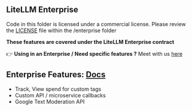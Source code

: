 ## LiteLLM Enterprise

Code in this folder is licensed under a commercial license. Please review the [LICENSE](./LICENSE.md) file within the /enterprise folder

**These features are covered under the LiteLLM Enterprise contract**

👉 **Using in an Enterprise / Need specific features ?** Meet with us [here](https://calendly.com/d/4mp-gd3-k5k/litellm-1-1-onboarding-chat?month=2024-02)

## Enterprise Features: [Docs](https://docs.litellm.ai/docs/proxy/enterprise)

- Track, View spend for custom tags
- Custom API / microservice callbacks
- Google Text Moderation API 

